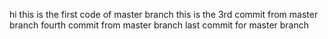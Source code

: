 hi this is the first code of master branch
this is the 3rd commit from master branch
fourth commit from master branch
last commit for master branch

